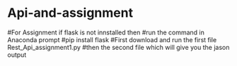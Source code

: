 # Api-and-assignment
#For Assignment if flask is not innstalled then 
#run the command in Anaconda prompt 
#pip install flask
#First download and run the first file Rest_Api_assignment1.py
#then the second file which will give you the jason output
